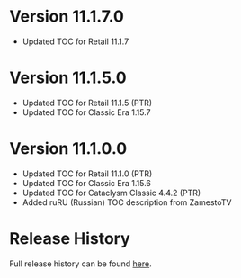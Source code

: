 # Version 11.1.7.0

- Updated TOC for Retail 11.1.7

# Version 11.1.5.0

- Updated TOC for Retail 11.1.5 (PTR)
- Updated TOC for Classic Era 1.15.7

# Version 11.1.0.0

- Updated TOC for Retail 11.1.0 (PTR)
- Updated TOC for Classic Era 1.15.6
- Updated TOC for Cataclysm Classic 4.4.2 (PTR)
- Added ruRU (Russian) TOC description from ZamestoTV

# Release History

Full release history can be found [here](https://github.com/kstange/OPieMasque/wiki/Release-Notes).
